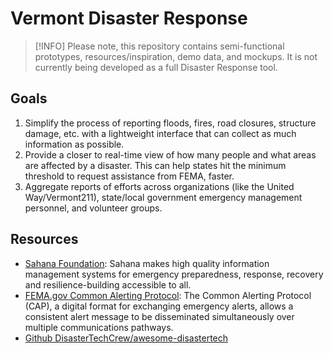 # Vermont Disaster Response

> [!INFO]
> Please note, this repository contains semi-functional prototypes, resources/inspiration, demo data, and mockups. It is not currently being developed as a full Disaster Response tool.

## Goals

1. Simplify the process of reporting floods, fires, road closures, structure damage, etc. with a lightweight interface that can collect as much information as possible.
2. Provide a closer to real-time view of how many people and what areas are affected by a disaster. This can help states hit the minimum threshold to request assistance from FEMA, faster.
3. Aggregate reports of efforts across organizations (like the United Way/Vermont211), state/local government emergency management personnel, and volunteer groups.

## Resources

- [Sahana Foundation](https://sahanafoundation.org/): Sahana makes high quality information management systems for emergency preparedness, response, recovery and resilience-building accessible to all.
- [FEMA.gov Common Alerting Protocol](https://www.fema.gov/emergency-managers/practitioners/integrated-public-alert-warning-system/technology-developers/common-alerting-protocol): The Common Alerting Protocol (CAP), a digital format for exchanging emergency alerts, allows a consistent alert message to be disseminated simultaneously over multiple communications pathways.
- [Github DisasterTechCrew/awesome-disastertech](https://github.com/DisasterTechCrew/awesome-disastertech)

